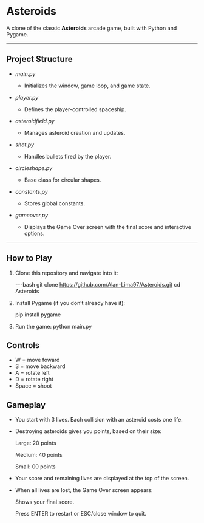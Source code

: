 # Asteroids

A clone of the classic **Asteroids** arcade game, built with Python and Pygame.

---

##  Project Structure

- *main.py*
  - Initializes the window, game loop, and game state.
  
- *player.py*
  - Defines the player-controlled spaceship.

- *asteroidfield.py*
  - Manages asteroid creation and updates.

- *shot.py*
  - Handles bullets fired by the player.

- *circleshape.py*
  - Base class for circular shapes.

- *constants.py*
  - Stores global constants.

- *gameover.py*
  - Displays the Game Over screen with the final score and interactive options.

---

##  How to Play

1. Clone this repository and navigate into it:

   ---bash
   git clone https://github.com/Alan-Lima97/Asteroids.git
   cd Asteroids

2. Install Pygame (if you don’t already have it):

	pip install pygame

3. Run the game:
	python main.py

## Controls

- W = move foward
- S = move backward
- A = rotate left
- D = rotate right
- Space = shoot

## Gameplay

- You start with 3 lives. Each collision with an asteroid costs one life.

- Destroying asteroids gives you points, based on their size:

	Large: 20 points

	Medium: 40 points

	Small: 00 points

- Your score and remaining lives are displayed at the top of the screen.

- When all lives are lost, the Game Over screen appears:

	Shows your final score.

	Press ENTER to restart or ESC/close window to quit.
